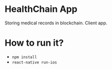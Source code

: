 # HealthChain App

Storing medical records in blockchain. Client app.

# How to run it?

- `npm install`
- `react-native run-ios`
